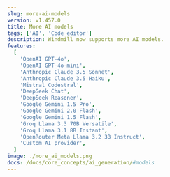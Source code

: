 ```yaml
---
slug: more-ai-models
version: v1.457.0
title: More AI models
tags: ['AI', 'Code editor']
description: Windmill now supports more AI models.
features:
  [
    'OpenAI GPT-4o',
    'OpenAI GPT-4o-mini',
    'Anthropic Claude 3.5 Sonnet',
    'Anthropic Claude 3.5 Haiku',
    'Mistral Codestral',
    'DeepSeek Chat',
    'DeepSeek Reasoner',
    'Google Gemini 1.5 Pro',
    'Google Gemini 2.0 Flash',
    'Google Gemini 1.5 Flash',
    'Groq Llama 3.3 70B Versatile',
    'Groq Llama 3.1 8B Instant',
    'OpenRouter Meta Llama 3.2 3B Instruct',
    'Custom AI provider',
  ]
image: ./more_ai_models.png
docs: /docs/core_concepts/ai_generation/#models
---
```

